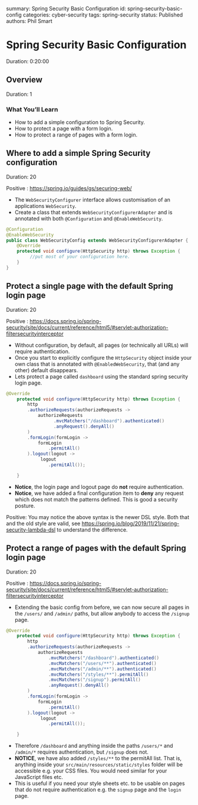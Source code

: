summary: Spring Security Basic Configuration
id: spring-security-basic-config
categories: cyber-security
tags: spring-security
status: Published
authors: Phil Smart


# Spring Security Basic Configuration
Duration: 0:20:00

<!-- ------------------------ -->
## Overview
Duration: 1

### What You’ll Learn

- How to add a simple configuration to Spring Security.
- How to protect a page with a form login.
- How to protect a range of pages with a form login.


<!-- ------------------------ -->
## Where to add a simple Spring Security configuration
Duration: 20

Positive
: https://spring.io/guides/gs/securing-web/

- The `WebSecurityConfigurer` interface allows customisation of an applications `WebSecurity`.
- Create a class that extends `WebSecurityConfigurerAdapter` and is annotated with both `@Configuration` and `@EnableWebSecurity`.

``` java
@Configuration
@EnableWebSecurity
public class WebSecurityConfig extends WebSecurityConfigurerAdapter {
	@Override
	protected void configure(HttpSecurity http) throws Exception {
		 //put most of your configuration here.
	}
}
```

<!-- ------------------------ -->
## Protect a single page with the default Spring login page
Duration: 20

Positive
: https://docs.spring.io/spring-security/site/docs/current/reference/html5/#servlet-authorization-filtersecurityinterceptor

- Without configuration, by default, all pages (or technically all URLs) will require authentication.
- Once you start to explicitly configure the `HttpSecurity` object inside your own class that is annotated with `@EnabledWebSecurity`, that (and any other) default disappears.
- Lets protect a page called `dashboard` using the standard spring security login page.

``` java
@Override
    protected void configure(HttpSecurity http) throws Exception {
        http
        .authorizeRequests(authorizeRequests ->
            authorizeRequests
                  .mvcMatchers("/dashboard").authenticated()
                  .anyRequest().denyAll()
        )
        .formLogin(formLogin ->
            formLogin
                .permitAll()
        ).logout(logout ->
             logout
                .permitAll());

    }
```

- **Notice**, the login page and logout page do **not** require authentication.
- **Notice**, we have added a final configuration item to **deny** any request which does not match the patterns defined. This is good a security posture.

Positive:
You may notice the above syntax is the newer DSL style. Both that and the old style are valid, see https://spring.io/blog/2019/11/21/spring-security-lambda-dsl to understand the difference.

<!-- ------------------------ -->
## Protect a range of pages with the default Spring login page
Duration: 20

Positive
: https://docs.spring.io/spring-security/site/docs/current/reference/html5/#servlet-authorization-filtersecurityinterceptor

- Extending the basic config from before, we can now secure all pages in the `/users/` and `/admin/` paths, but allow anybody to access the `/signup` page.

``` java
@Override
    protected void configure(HttpSecurity http) throws Exception {
        http
        .authorizeRequests(authorizeRequests ->
            authorizeRequests
                .mvcMatchers("/dashboard").authenticated()
                .mvcMatchers("/users/**").authenticated()
                .mvcMatchers("/admin/**").authenticated()
                .mvcMatchers("/styles/**").permitAll()
                .mvcMatchers("/signup").permitAll()
                .anyRequest().denyAll()
        )
        .formLogin(formLogin ->
            formLogin
                .permitAll()
        ).logout(logout ->
             logout
                .permitAll());

    }
```

- Therefore `/dashboard` and anything inside the paths `/users/*` and `/admin/*` requires authentication, but `/signup` does not.
- **NOTICE**, we have also added `/styles/**` to the permitAll list. That is, anything inside your `src/main/resources/static/styles` folder will be accessible e.g. your CSS files. You would need similar for your JavaScript files etc.
 - This is useful if you need your style sheets etc. to be usable on pages that do not require authentication e.g. the `signup` page and the `login` page.
